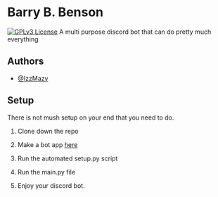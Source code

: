 
# Barry B. Benson
[![GPLv3 License](https://img.shields.io/badge/License-GPL%20v3-blue.svg)](https://opensource.org/licenses/)
A multi purpose discord bot that can do pretty much everything

## Authors

- [@IzzMazy](https://www.github.com/IzzMazy)

  
## Setup

There is not mush setup on your end that you need to do.

1. Clone down the repo

2. Make a bot app [here](https://discord.com/developers/applications)

3. Run the automated setup.py script

4. Run the main.py file

5. Enjoy your discord bot.
